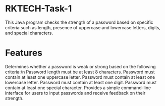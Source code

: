 # RKTECH-Task-1

This Java program checks the strength of a password based on specific criteria such as length, presence of uppercase and lowercase letters, digits, and special characters.

# Features

Determines whether a password is weak or strong based on the following criteria:/n
Password length must be at least 8 characters.
Password must contain at least one uppercase letter.
Password must contain at least one lowercase letter.
Password must contain at least one digit.
Password must contain at least one special character.
Provides a simple command-line interface for users to input passwords and receive feedback on their strength.
